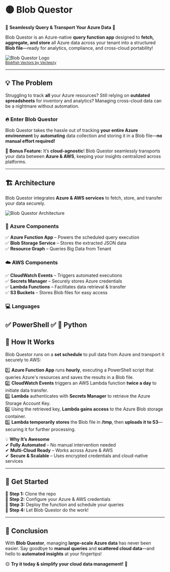 # 🟡 Blob Questor  

🚀 **Seamlessly Query & Transport Your Azure Data** 🚀  

Blob Questor is an Azure-native **query function app** designed to **fetch, aggregate, and store** all Azure data across your tenant into a structured **Blob file**—ready for analytics, compliance, and cross-cloud portability!  

![Blob Questor Logo](https://github.com/user-attachments/assets/d3afe596-905c-4668-830f-a83a0e01a83e)  
<sub><a href="https://www.vecteezy.com/free-vector/blobfish">Blobfish Vectors by Vecteezy</a></sub>  

---

## 💡 The Problem  
Struggling to track **all** your Azure resources? Still relying on **outdated spreadsheets** for inventory and analytics? Managing cross-cloud data can be a nightmare without automation.  

### 🔥 Enter **Blob Questor**  
Blob Questor takes the hassle out of tracking **your entire Azure environment** by **automating** data collection and storing it in a Blob file—**no manual effort required!**  

💾 **Bonus Feature:** It’s **cloud-agnostic**! Blob Questor seamlessly transports your data between **Azure & AWS**, keeping your insights centralized across platforms.  

---

## 🏗️ Architecture  

Blob Questor integrates **Azure & AWS services** to fetch, store, and transfer your data securely.  

![Blob Questor Architecture](https://github.com/user-attachments/assets/ec53a710-f557-42aa-b727-42c6708553f1)  

### 🏢 **Azure Components**  
✅ **Azure Function App** – Powers the scheduled query execution  
✅ **Blob Storage Service** – Stores the extracted JSON data  
✅ **Resource Graph** – Queries Big Data from Tenant

### ☁️ **AWS Components**  
✅ **CloudWatch Events** – Triggers automated executions  
✅ **Secrets Manager** – Securely stores Azure credentials  
✅ **Lambda Functions** – Facilitates data retrieval & transfer  
✅ **S3 Buckets** – Stores Blob files for easy access  

### 💻 **Languages**  
✅ **PowerShell**
✅ 🐍 **Python**
---

## 🔄 How It Works  

Blob Questor runs on a **set schedule** to pull data from Azure and transport it securely to AWS:  

1️⃣ **Azure Function App** runs **hourly**, executing a PowerShell script that queries Azure's resources and saves the results in a Blob file.  
2️⃣ **CloudWatch Events** triggers an AWS Lambda function **twice a day** to initiate data transfer.  
3️⃣ **Lambda** authenticates with **Secrets Manager** to retrieve the Azure Storage Account Key.  
4️⃣ Using the retrieved key, **Lambda gains access** to the Azure Blob storage container.  
5️⃣ **Lambda temporarily stores** the Blob file in **/tmp**, then **uploads it to S3**—securing it for further processing.  

💡 **Why It’s Awesome**  
✔ **Fully Automated** – No manual intervention needed  
✔ **Multi-Cloud Ready** – Works across Azure & AWS  
✔ **Secure & Scalable** – Uses encrypted credentials and cloud-native services  

---

## 🚀 Get Started  

🔹 **Step 1:** Clone the repo  
🔹 **Step 2:** Configure your Azure & AWS credentials  
🔹 **Step 3:** Deploy the function and schedule your queries  
🔹 **Step 4:** Let Blob Questor do the work!  

---

## 📌 Conclusion  

With **Blob Questor**, managing **large-scale Azure data** has never been easier. Say goodbye to **manual queries** and **scattered cloud data**—and hello to **automated insights** at your fingertips!  

🟡 **Try it today & simplify your cloud data management!** 🚀  
